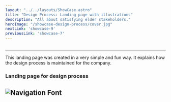 ```yaml
---
layout: "../../layouts/ShowCase.astro"
title: "Design Process: Landing page with illustrations"
description: "All about satisfying elder stakeholders."
heroImage: "/showcase-design-process/cover.jpg"
nextLink: 'showcase-9'
previousLink: 'showcase-7'
---
```


##

---
This landing page was created in a very simple and fun way. It explains how the design process is maintained for the company.

### Landing page for design process

![Navigation Font](/showcase-design-process/screen1.jpg)
---
